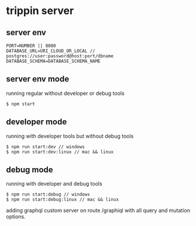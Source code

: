# trippin server

server env
----
```env
PORT=NUMBER || 8080
DATABASE_URL=URI_CLOUD_OR_LOCAL // postgres://user:password@host:port/dbname
DATABASE_SCHEMA=DATABASE_SCHEMA_NAME
```

server env mode
----
running regular without developer or debug tools

```
$ npm start
```

developer mode
----
running with developer tools but without debug tools
```
$ npm run start:dev // windows
$ npm run start:dev:linux // mac && linux
```

debug mode
----
running with developer and debug tools

``` 
$ npm run start:debug // windows
$ npm run start:debug:linux // mac && linux
```

adding graphql custom server on route /graphiql with all query and mutation options.

